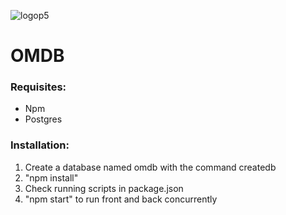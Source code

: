 ![logop5](https://i.ibb.co/SsjwbHM/Screenshot-from-2021-07-16-23-07-22.png)

# OMDB

### Requisites:

- Npm
- Postgres

### Installation:

1. Create a database named omdb with the command createdb
2. "npm install"
3. Check running scripts in package.json
4. "npm start" to run front and back concurrently 


